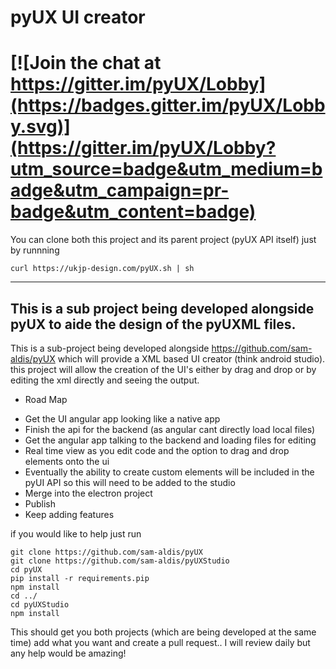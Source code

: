 # pyUX UI creator
[![Join the chat at https://gitter.im/pyUX/Lobby](https://badges.gitter.im/pyUX/Lobby.svg)](https://gitter.im/pyUX/Lobby?utm_source=badge&utm_medium=badge&utm_campaign=pr-badge&utm_content=badge)
=======
You can clone both this project and its parent project (pyUX API itself)
just by runnning
```
curl https://ukjp-design.com/pyUX.sh | sh
```
-----
This is a sub project being developed alongside pyUX to
aide the design of the pyUXML files.
----
This is a sub-project being developed
alongside https://github.com/sam-aldis/pyUX which will
provide a XML based UI creator (think android studio).
this project will allow the creation of the UI's either
by drag and drop or by editing the xml directly and seeing
the output.

* Road Map

- Get the UI angular app looking like a native app
- Finish the api for the backend (as angular cant directly load local files)
- Get the angular app talking to the backend and loading files for editing
- Real time view as you edit code and the option to drag and drop elements onto the ui
- Eventually the ability to create custom elements will be included in the pyUI API so this
will need to be added to the studio
- Merge into the electron project
- Publish
- Keep adding features

if you would like to help just run
```
git clone https://github.com/sam-aldis/pyUX
git clone https://github.com/sam-aldis/pyUXStudio
cd pyUX
pip install -r requirements.pip
npm install
cd ../
cd pyUXStudio
npm install
```

This should get you both projects (which are being developed at the same time)
add what you want and create a pull request.. I will review daily but any help
would be amazing!
